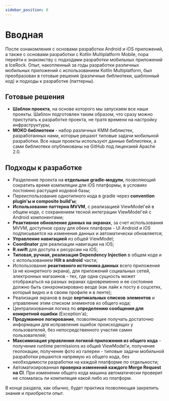 ```yaml
---
sidebar_position: 0
---
```


# Вводная 

После ознакомления с основами разработки Android и iOS приложений, а также с основами разработки с Kotlin Multiplatform Mobile, пора перейти к знакомству с подходами разработки мобильных приложений в IceRock. Опыт, накопленный за годы разработки различных мобильных приложений с использованием Kotlin Multiplatform, был преобразован в готовые решения (различные библиотеки, шаблонный код) и подходы к разработке (паттерны).

## Готовые решения

- **Шаблон проекта**, на основе которого мы запускаем все наши проекты. Шаблон подготовлен таким образом, что сразу можно приступать к разработке проекта, не тратя времени на настройку инфраструктуры;
- **MOKO библиотеки** - набор различных KMM библиотек, разработанных нами, которые решают типовые задачи мобильной разработки. Все наши проекты используют данные библиотеки, а сами библиотеки опубликованы на GitHub под лицензией Apache 2.0.

## Подходы к разработке

- Разделение проекта на **отдельные gradle-модули**, позволяющий сократить время компиляции для iOS платформы, в условиях постоянно растущей кодовой базы;
- Переиспользование однотипного кода в gradle через **convention plugin'ы и composite build'ы**;
- **Использование паттерна MVVM**, с реализацией ViewModel'ей в общем коде, с сохранением тесной интеграции ViewModel'ей с Android компонентами;
- **Реактивное обновление данных на экранах**, за счет использования MVVM, доступное сразу для обеих платформ - UI Android и iOS подписывается на изменения данных и автоматически обновляется;
- **Управление навигацией** из общей ViewModel;
- **Coordinator** для реализации навигации на iOS;
- **R.swift** для доступа к ресурсам на iOS;   
- **Типовая, ручная, реализация Dependency Injection** в общем коде и с использованием **Hilt в android** части;
- Использование **реактивного источника данных** всего приложения (а не конкретного экрана), для приложений социальных сетей, электронных магазинов - тех, где одна сущность может отображаться на разных экранах одновременно и ее состояние должно быть синхронизировано везде (как лайк к посту в соцсетях, который видно и в своем профиле и в ленте);
- Реализация экранов в виде **вертикальных списков элементов** и управление этим списком элементов из общего кода;
- Централизованная логика по **определению сообщения для конкретной ошибки** (Exception'а);
- **Продуманное логирование**, позволяющее получать достаточно информации для исправления ошибок происходящих у пользователей, без непосредственного участия самих пользователей;
- **Максимизация управления логикой приложения из общего кода** - получение runtime permissions из общей ViewModel'и, получение геолокации, получение фото из галереи - типовые задачи мобильной разработки решаются напрямую из общего кода, без необходимости разработки на каждой платформе по отдельности;
- Автоматизированная **проверка изменений каждого Merge Request на CI**. При изменении общего кода машина автоматически проверит не сломалась ли компиляция какой либо из платформ.

В конце раздела, как обычно, будет практика позволяющая закрепить знания и приобрести опыт.
